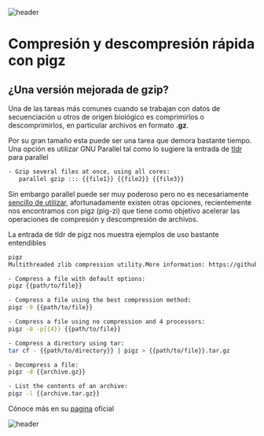 
![header](/Tutoriales-IFC/assets/header.png)

# Compresión y descompresión rápida con pigz 

## ¿Una versión mejorada de gzip?

Una de las tareas más comunes cuando se trabajan con datos de secuenciación u otros de origen biológico es comprimirlos o descomprimirlos, en particular archivos en formato **.gz**.

Por su gran tamaño esta puede ser una tarea que demora bastante tiempo. Una opción es utilizar GNU Parallel tal como lo sugiere la entrada de [tldr](https://ubmi-ifc.github.io/Tutoriales-IFC/software/tldr) para parallel

```bash
- Gzip several files at once, using all cores:
   parallel gzip ::: {{file1}} {{file2}} {{file3}}

```

Sin embargo parallel puede ser muy poderoso pero no es necesariamente [sencillo de utilizar](https://www.gnu.org/software/parallel/parallel_tutorial.html), afortunadamente existen otras opciones, recientemente nos encontramos con pigz (pig-zi) que tiene como objetivo acelerar las operaciones de compresión y descompresión de archivos.

La entrada de tldr de pigz nos muestra ejemplos de uso bastante entendibles


```bash
pigz
Multithreaded zlib compression utility.More information: https://github.com/madler/pigz.

- Compress a file with default options:
pigz {{path/to/file}}

- Compress a file using the best compression method:
pigz -9 {{path/to/file}}

- Compress a file using no compression and 4 processors:
pigz -0 -p{{4}} {{path/to/file}}

- Compress a directory using tar:
tar cf - {{path/to/directory}} | pigz > {{path/to/file}}.tar.gz

- Decompress a file:
pigz -d {{archive.gz}}

- List the contents of an archive:
pigz -l {{archive.tar.gz}}

```

Cónoce más en su [pagina](https://zlib.net/pigz/) oficial

![header](/Tutoriales-IFC/assets/header.png)


